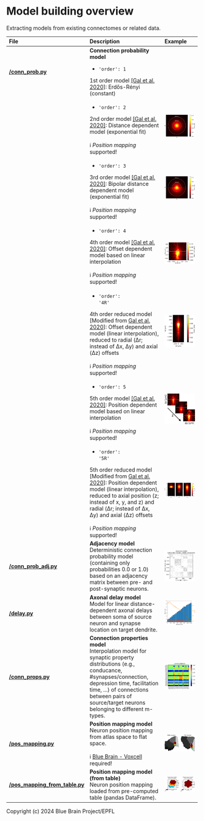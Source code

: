# Model building overview

Extracting models from existing connectomes or related data.

| File | Description | Example |
| :-- | :-- | :-- |
| __[/conn_prob.py](conn_prob.py)__ | __Connection probability model__ <br> <ul><li><code>'order': 1</code></li></ul> 1st order model [[Gal et al. 2020]](https://www.biorxiv.org/content/10.1101/656058v3 "E Gal, R Perin, H Markram, M London, I Segev. Neuron Geometry Underlies Universal Network Features in Cortical Microcircuits. bioRxiv, 2020, 656058."): Erdős-Rényi (constant) |  |
| | <ul><li><code>'order': 2</code></li></ul> 2nd order model [[Gal et al. 2020]](https://www.biorxiv.org/content/10.1101/656058v3 "E Gal, R Perin, H Markram, M London, I Segev. Neuron Geometry Underlies Universal Network Features in Cortical Microcircuits. bioRxiv, 2020, 656058."): Distance dependent model (exponential fit) <br><br> ℹ️ _Position mapping_ supported! | ![Distance dependent connection probability model](../../doc/source/images/2nd_order_prob_model.png "Distance dependent connection probability model") |
| | <ul><li><code>'order': 3</code></li></ul> 3rd order model [[Gal et al. 2020]](https://www.biorxiv.org/content/10.1101/656058v3 "E Gal, R Perin, H Markram, M London, I Segev. Neuron Geometry Underlies Universal Network Features in Cortical Microcircuits. bioRxiv, 2020, 656058."): Bipolar distance dependent model (exponential fit) <br><br> ℹ️ _Position mapping_ supported! | ![Bipolar distance dependent connection probability model](../../doc/source/images/3rd_order_prob_model.png "Bipolar distance dependent connection probability model") |
| | <ul><li><code>'order': 4</code></li></ul> 4th order model [[Gal et al. 2020]](https://www.biorxiv.org/content/10.1101/656058v3 "E Gal, R Perin, H Markram, M London, I Segev. Neuron Geometry Underlies Universal Network Features in Cortical Microcircuits. bioRxiv, 2020, 656058."): Offset dependent  model based on linear interpolation <br><br> ℹ️ _Position mapping_ supported! | ![Offset dependent connection probability model](../../doc/source/images/4th_order_prob_model.png "Offset dependent connection probability model") |
| | <ul><li><code>'order': '4R'</code></li></ul> 4th order reduced model [Modified from [Gal et al. 2020](https://www.biorxiv.org/content/10.1101/656058v3 "E Gal, R Perin, H Markram, M London, I Segev. Neuron Geometry Underlies Universal Network Features in Cortical Microcircuits. bioRxiv, 2020, 656058.")]: Offset dependent  model (linear interpolation), reduced to radial (Δr; instead of Δx, Δy) and axial (Δz) offsets <br><br> ℹ️ _Position mapping_ supported! | ![Reduced offset dependent connection probability model](../../doc/source/images/4th_order_reduced_prob_model.png "Reduced offset dependent connection probability model") |
| | <ul><li><code>'order': 5</code></li></ul> 5th order model [[Gal et al. 2020]](https://www.biorxiv.org/content/10.1101/656058v3 "E Gal, R Perin, H Markram, M London, I Segev. Neuron Geometry Underlies Universal Network Features in Cortical Microcircuits. bioRxiv, 2020, 656058."): Position dependent  model based on linear interpolation <br><br> ℹ️ _Position mapping_ supported! | ![Position dependent connection probability model](../../doc/source/images/5th_order_prob_model.png "Position dependent connection probability model") |
| | <ul><li><code>'order': '5R'</code></li></ul> 5th order reduced model [Modified from [Gal et al. 2020](https://www.biorxiv.org/content/10.1101/656058v3 "E Gal, R Perin, H Markram, M London, I Segev. Neuron Geometry Underlies Universal Network Features in Cortical Microcircuits. bioRxiv, 2020, 656058.")]: Position dependent  model (linear interpolation), reduced to axial position (z; instead of x, y, and z) and radial (Δr; instead of Δx, Δy) and axial (Δz) offsets <br><br> ℹ️ _Position mapping_ supported! | ![Reduced position dependent connection probability model](../../doc/source/images/5th_order_reduced_prob_model.png "Reduced position dependent connection probability model") |
| __[/conn_prob_adj.py](conn_prob_adj.py)__ | __Adjacency model__ <br> Deterministic connection probability model (containing only probabilities 0.0 or 1.0) based on an adjacency matrix between pre- and post-synaptic neurons. | ![Adjacency model](../../doc/source/images/conn_prob_adj_model.png "Adjacency model") |
| __[/delay.py](delay.py)__ | __Axonal delay model__ <br> Model for linear distance-dependent axonal delays between soma of source neuron and synapse location on target dendrite. | ![Linear axonal delay model](../../doc/source/images/linear_delay_model.png "Linear axonal delay model") |
| __[/conn_props.py](conn_props.py)__ | __Connection properties model__ <br> Interpolation model for synaptic property distributions (e.g., conducance, #synapses/connection, depression time, facilitation time, ...) of connections between pairs of source/target neurons belonging to different m-types. | ![Connection properties model (conductance)](../../doc/source/images/conn_prop_model_conductance.png "Connection properties model (conductance)") |
| __[/pos_mapping.py](pos_mapping.py)__ | __Position mapping model__ <br> Neuron position mapping from atlas space to flat space. <br><br> ℹ️ [Blue Brain - Voxcell](https://bbpteam.epfl.ch/documentation/projects/voxcell/latest/index.html#) required! | ![Position mapping model (flat space)](../../doc/source/images/flat_pos_mapping_model.png "Position mapping model (flat space)") |
| __[/pos_mapping_from_table.py](pos_mapping_from_table.py)__ | __Position mapping model (from table)__ <br> Neuron position mapping loaded from pre-computed table (pandas DataFrame). | ![Position mapping model from table](../../doc/source/images/pos_map_from_table.png "Position mapping model from table") |

Copyright (c) 2024 Blue Brain Project/EPFL
